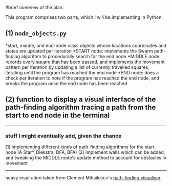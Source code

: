 #brief overview of the plan:

This program comprises two parts, which I will be implementing in Python.

## (1) `node_objects.py`
*start, middle, and end-node class objects whose locations coordinates and states are updated per iteration
*START node: implements the Swarm path-finding algorithm to procedurally search for the end node
*MIDDLE node: records every square that has been passed, and implements the movement pattern per iteration by updating a list of currently travelled squares, iterating until the program has reached the end node
*END node: does a check per iteration to note if the program has reached the end node, and breaks the program once the end node has been reached

## (2) function to display a visual interface of the path-finding algorithm tracing a path from the start to end node in the terminal

----------

### stuff I might eventually add, given the chance

(1) implementing different kinds of path-finding algorithms for the start-node (A Star*, Diekstra, DFA, BFA)
(2) implement walls which can be added, and tweaking the MIDDLE node's update method to account for obstacles in movement

----------

heavy inspiration taken from Clement Mihailescu's [path-finding visualiser](https://clementmihailescu.github.io/Pathfinding-Visualizer/) 
